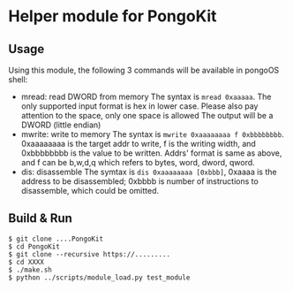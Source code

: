 # Helper module for PongoKit

## Usage
Using this module, the following 3 commands will be available in pongoOS shell:
- mread: read DWORD from memory
    The syntax is ```mread 0xaaaaa```. The only supported input format is hex in lower case. Please also pay attention to the space, only one space is allowed
    The output will be a DWORD (little endian)
- mwrite: write to memory
    The syntax is ```mwrite 0xaaaaaaaa f 0xbbbbbbbb```. 0xaaaaaaaa is the target addr to write, f is the writing width, and 0xbbbbbbbb is the value to be written. Addrs' format is same as above, and f can be b,w,d,q which refers to bytes, word, dword, qword.
- dis: disassemble
    The symtax is ```dis 0xaaaaaaaa [0xbbb]```, 0xaaaa is the address to be disassembled; 0xbbbb is number of instructions to disassemble, which could be omitted.

## Build & Run
```
$ git clone ....PongoKit
$ cd PongoKit
$ git clone --recursive https://.........
$ cd XXXX
$ ./make.sh
$ python ../scripts/module_load.py test_module
```
